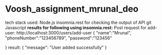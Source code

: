 # Voosh_assignment_mrunal_deo
tech stack used:
Node.js
insomnia.rest for checking the output of API
git
Javascript
**results for following using insomnia.rest:**
Post request for add-user:
http://localhost:3000/users/add-user
{
   "name":"Mrunal",
	"phoneNumber":"123456789",
	"password":"123456"
	
}
result:
{
	"message": "User added successfully"
}

